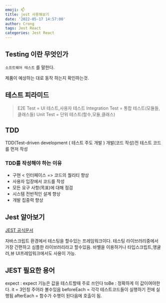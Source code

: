 ```yaml
---
emoji: 📫
title: jest 사용해보기
date: '2022-05-17 14:57:00'
author: Crong
tags: Jest React
categories: Jest React
---
```


## Testing 이란 무엇인가

`소프트웨어 테스트` 를 말한다.

제품이 예상하는 대로 동작 하는지 확인하는것.

## 테스트 피라미드

> E2E Test = UI 테스트,사용자 테스트
> Integration Test = 통합 테스트(모듈들,클래스들)
> Unit Test = 단위 테스트(함수,모듈,클래스)

## TDD

TDD(Test-driven development ( 테스트 주도 개발 )
개발(코드 작성)전 테스트 코드를 먼저 작성

### TDD를 작성해야 하는 이유

- 구현 < 인터페이스 => 코드의 퀄리티 향상
- 사용자 입장에서 코드를 작성
- 모든 요구 사항(목표)에 대해 점검
- 시스템 전반적인 설계 향상
- 개발 집중력 향상

## Jest 알아보기

[JEST 공식문서](https://jestjs.io/)

자바스크립트 환경에서 테스팅을 할수있는 프레임워크이다.
테스팅 라이브러리중에서 가장 간편하고 심플한 라이브러리라고 할수있음.
바벨을 이용하거나 타입스크립트,앵귤러,뷰 UI프레임워크에서도 사용이 가능.

## JEST 필요한 용어

expect : expect 기능은 값을 테스트할때 주로 쓰인다
toBe : 정확하게 이 값이여야한다.
it = 3인칭 주어라 볼수있음
beforeEach = 각각 테스트코드들이 실행하기 전에 실행됨
afterEach = 함수가 수행이 된다음에 호출이 됨.

<br>
<br>

```toc

```
